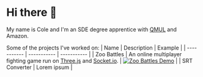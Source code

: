 # Hi there 👋

My name is Cole and I'm an SDE degree apprentice with [QMUL](https://www.qmul.ac.uk/) and Amazon.


Some of the projects I've worked on:
| Name | Description | Example |
| ----------- | ----------- | ----------- |
| Zoo Battles | An online multiplayer fighting game run on [Three.js](https://threejs.org/) and [Socket.io](https://socket.io/).  | [![Zoo Battles Demo](https://img.youtube.com/vi/rstVehEYc3E/0.jpg)](https://www.youtube.com/watch?v=rstVehEYc3E) |
| SRT Converter | Lorem ipsum |
